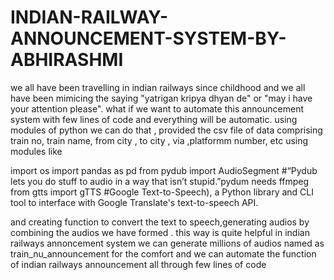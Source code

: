 # INDIAN-RAILWAY-ANNOUNCEMENT-SYSTEM-BY-ABHIRASHMI
we all have been travelling in indian railways since childhood and we all have been mimicing the saying "yatrigan kripya dhyan de" or "may i have your attention  please".
what if we want to automate this announcement system with few lines of code and everything will be automatic. 
using modules of python we can do that , provided the csv file of data comprising train no, train name, from city , to city , via ,platformm number, etc 
using modules like 

import os
import pandas as pd
from pydub import AudioSegment  #“Pydub lets you do stuff to audio in a way that isn’t stupid.”pydum needs ffmpeg
from gtts import gTTS   #Google Text-to-Speech), a Python library and CLI tool to interface with Google Translate's text-to-speech API.

and creating function to convert the text to speech,generating audios by combining the audios we have formed .
this way is quite helpful in indian railways annoncement system we can generate millions of audios  named as train_nu_announcement for the comfort and we can automate the function of indian railways announcement all through few lines of code 
